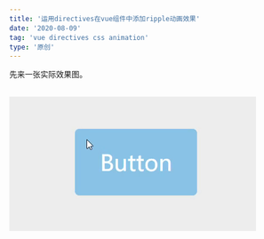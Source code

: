 ```yaml
---
title: '运用directives在vue组件中添加ripple动画效果'
date: '2020-08-09'
tag: 'vue directives css animation'
type: '原创'
---
```


先来一张实际效果图。
<br/><br/>

![Ripple Effect](../../../static/images/ripple-effect.gif)
